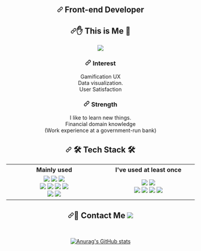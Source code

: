<article class="markdown-body entry-content container-lg f5" itemprop="text"><h1 align="center"><a id="user-content--front-end-developer" class="anchor" aria-hidden="true" href="#-front-end-developer"><svg class="octicon octicon-link" viewBox="0 0 16 16" version="1.1" width="16" height="16" aria-hidden="true"><path fill-rule="evenodd" d="M7.775 3.275a.75.75 0 001.06 1.06l1.25-1.25a2 2 0 112.83 2.83l-2.5 2.5a2 2 0 01-2.83 0 .75.75 0 00-1.06 1.06 3.5 3.5 0 004.95 0l2.5-2.5a3.5 3.5 0 00-4.95-4.95l-1.25 1.25zm-4.69 9.64a2 2 0 010-2.83l2.5-2.5a2 2 0 012.83 0 .75.75 0 001.06-1.06 3.5 3.5 0 00-4.95 0l-2.5 2.5a3.5 3.5 0 004.95 4.95l1.25-1.25a.75.75 0 00-1.06-1.06l-1.25 1.25a2 2 0 01-2.83 0z"></path></svg></a> Front-end Developer</h1>
<h2 align="center"><a id="user-content--this-is-me-" class="anchor" aria-hidden="true" href="#-this-is-me-"><svg class="octicon octicon-link" viewBox="0 0 16 16" version="1.1" width="16" height="16" aria-hidden="true"><path fill-rule="evenodd" d="M7.775 3.275a.75.75 0 001.06 1.06l1.25-1.25a2 2 0 112.83 2.83l-2.5 2.5a2 2 0 01-2.83 0 .75.75 0 00-1.06 1.06 3.5 3.5 0 004.95 0l2.5-2.5a3.5 3.5 0 00-4.95-4.95l-1.25 1.25zm-4.69 9.64a2 2 0 010-2.83l2.5-2.5a2 2 0 012.83 0 .75.75 0 001.06-1.06 3.5 3.5 0 00-4.95 0l-2.5 2.5a3.5 3.5 0 004.95 4.95l1.25-1.25a.75.75 0 00-1.06-1.06l-1.25 1.25a2 2 0 01-2.83 0z"></path></svg></a><g-emoji class="g-emoji" alias="hand" fallback-src="https://github.githubassets.com/images/icons/emoji/unicode/270b.png">✋</g-emoji> This is Me <g-emoji class="g-emoji" alias="raised_back_of_hand" fallback-src="https://github.githubassets.com/images/icons/emoji/unicode/1f91a.png">🤚</g-emoji></h2>
<p align="center">
 <a href="https://velog.io/@mygomi" rel="nofollow">
    <img src="https://camo.githubusercontent.com/10f226ee5a24d9c6d5a5b0bb55439167f2b759cbe6b54f13b90cc114594c4846/687474703a2f2f696d672e736869656c64732e696f2f62616467652f2d54656368253230426c6f672d3635356365643f7374796c653d666c6174266c6f676f3d56696d656f266c6f676f436f6c6f723d7768697465" data-canonical-src="http://img.shields.io/badge/-Tech%20Blog-655ced?style=flat&amp;logo=Vimeo&amp;logoColor=white" style="max-width:100%;">
</a>
 </p><h3 align="center"><a id="user-content--interest-" class="anchor" aria-hidden="true" href="#-interest-"><svg class="octicon octicon-link" viewBox="0 0 16 16" version="1.1" width="16" height="16" aria-hidden="true"><path fill-rule="evenodd" d="M7.775 3.275a.75.75 0 001.06 1.06l1.25-1.25a2 2 0 112.83 2.83l-2.5 2.5a2 2 0 01-2.83 0 .75.75 0 00-1.06 1.06 3.5 3.5 0 004.95 0l2.5-2.5a3.5 3.5 0 00-4.95-4.95l-1.25 1.25zm-4.69 9.64a2 2 0 010-2.83l2.5-2.5a2 2 0 012.83 0 .75.75 0 001.06-1.06 3.5 3.5 0 00-4.95 0l-2.5 2.5a3.5 3.5 0 004.95 4.95l1.25-1.25a.75.75 0 00-1.06-1.06l-1.25 1.25a2 2 0 01-2.83 0z"></path></svg></a> Interest </h3>
<p align="center">Gamification UX<br>Data visualization.<br>User Satisfaction</p>
<h3 align="center"><a id="user-content--strength-" class="anchor" aria-hidden="true" href="#-strength-"><svg class="octicon octicon-link" viewBox="0 0 16 16" version="1.1" width="16" height="16" aria-hidden="true"><path fill-rule="evenodd" d="M7.775 3.275a.75.75 0 001.06 1.06l1.25-1.25a2 2 0 112.83 2.83l-2.5 2.5a2 2 0 01-2.83 0 .75.75 0 00-1.06 1.06 3.5 3.5 0 004.95 0l2.5-2.5a3.5 3.5 0 00-4.95-4.95l-1.25 1.25zm-4.69 9.64a2 2 0 010-2.83l2.5-2.5a2 2 0 012.83 0 .75.75 0 001.06-1.06 3.5 3.5 0 00-4.95 0l-2.5 2.5a3.5 3.5 0 004.95 4.95l1.25-1.25a.75.75 0 00-1.06-1.06l-1.25 1.25a2 2 0 01-2.83 0z"></path></svg></a> Strength </h3>
<p align="center">I like to learn new things.<br>Financial domain knowledge<br>(Work experience at a government-run bank)</p> 
<p></p>

<h2 align="center"><a id="user-content---tech-stack--" class="anchor" aria-hidden="true" href="#--tech-stack--"><svg class="octicon octicon-link" viewBox="0 0 16 16" version="1.1" width="16" height="16" aria-hidden="true"><path fill-rule="evenodd" d="M7.775 3.275a.75.75 0 001.06 1.06l1.25-1.25a2 2 0 112.83 2.83l-2.5 2.5a2 2 0 01-2.83 0 .75.75 0 00-1.06 1.06 3.5 3.5 0 004.95 0l2.5-2.5a3.5 3.5 0 00-4.95-4.95l-1.25 1.25zm-4.69 9.64a2 2 0 010-2.83l2.5-2.5a2 2 0 012.83 0 .75.75 0 001.06-1.06 3.5 3.5 0 00-4.95 0l-2.5 2.5a3.5 3.5 0 004.95 4.95l1.25-1.25a.75.75 0 00-1.06-1.06l-1.25 1.25a2 2 0 01-2.83 0z"></path></svg></a> <g-emoji class="g-emoji" alias="hammer_and_wrench" fallback-src="https://github.githubassets.com/images/icons/emoji/unicode/1f6e0.png">🛠</g-emoji> Tech Stack <g-emoji class="g-emoji" alias="hammer_and_wrench" fallback-src="https://github.githubassets.com/images/icons/emoji/unicode/1f6e0.png">🛠</g-emoji> </h2>
<table>
  <tbody><tr>
   <th width="500px">Mainly used</th>
    <th width="500px">I've used at least once</th>
  </tr>
  <tr>
    <td align="center">
        <a target="_blank" rel="noopener noreferrer" href="https://camo.githubusercontent.com/2881afcf7b391b089c869b4c62d3c66b49f3b799b85df759df21fd330db1daa1/68747470733a2f2f696d672e736869656c64732e696f2f62616467652f4a6176615363726970742d4637444631453f7374796c653d666c61742d737175617265266c6f676f3d4a617661536372697074266c6f676f436f6c6f723d626c61636b"><img src="https://camo.githubusercontent.com/2881afcf7b391b089c869b4c62d3c66b49f3b799b85df759df21fd330db1daa1/68747470733a2f2f696d672e736869656c64732e696f2f62616467652f4a6176615363726970742d4637444631453f7374796c653d666c61742d737175617265266c6f676f3d4a617661536372697074266c6f676f436f6c6f723d626c61636b" data-canonical-src="https://img.shields.io/badge/JavaScript-F7DF1E?style=flat-square&amp;logo=JavaScript&amp;logoColor=black" style="max-width:100%;"></a>
<a target="_blank" rel="noopener noreferrer" href="https://camo.githubusercontent.com/d891718aad2153fb86d0027665e47f5f477e4e16598122347f440aea92ce96ea/68747470733a2f2f696d672e736869656c64732e696f2f62616467652f52656163742d3631444146423f7374796c653d666c61742d737175617265266c6f676f3d5265616374266c6f676f436f6c6f723d626c61636b"><img src="https://camo.githubusercontent.com/d891718aad2153fb86d0027665e47f5f477e4e16598122347f440aea92ce96ea/68747470733a2f2f696d672e736869656c64732e696f2f62616467652f52656163742d3631444146423f7374796c653d666c61742d737175617265266c6f676f3d5265616374266c6f676f436f6c6f723d626c61636b" data-canonical-src="https://img.shields.io/badge/React-61DAFB?style=flat-square&amp;logo=React&amp;logoColor=black" style="max-width:100%;"></a>
<a target="_blank" rel="noopener noreferrer" href="https://camo.githubusercontent.com/578f4b568e69203c78bf1d37e267e945f99b21be1ed2d496f0b210894b0fa91d/68747470733a2f2f696d672e736869656c64732e696f2f62616467652f52656475782d3736344142433f7374796c653d666c61742d737175617265266c6f676f3d5265647578266c6f676f436f6c6f723d7768697465"><img src="https://camo.githubusercontent.com/578f4b568e69203c78bf1d37e267e945f99b21be1ed2d496f0b210894b0fa91d/68747470733a2f2f696d672e736869656c64732e696f2f62616467652f52656475782d3736344142433f7374796c653d666c61742d737175617265266c6f676f3d5265647578266c6f676f436f6c6f723d7768697465" data-canonical-src="https://img.shields.io/badge/Redux-764ABC?style=flat-square&amp;logo=Redux&amp;logoColor=white" style="max-width:100%;"></a>
         <br>
<a target="_blank" rel="noopener noreferrer" href="https://camo.githubusercontent.com/67efa04e0f6912889b94375904938bc01d383948e4199ac3cfa4a4b51dd9176d/68747470733a2f2f696d672e736869656c64732e696f2f62616467652f7374796c65642d636f6d706f6e656e74732d4442373039333f7374796c653d666c61742d737175617265266c6f676f3d7374796c65642d636f6d706f6e656e7473266c6f676f436f6c6f723d7768697465"><img src="https://camo.githubusercontent.com/67efa04e0f6912889b94375904938bc01d383948e4199ac3cfa4a4b51dd9176d/68747470733a2f2f696d672e736869656c64732e696f2f62616467652f7374796c65642d636f6d706f6e656e74732d4442373039333f7374796c653d666c61742d737175617265266c6f676f3d7374796c65642d636f6d706f6e656e7473266c6f676f436f6c6f723d7768697465" data-canonical-src="https://img.shields.io/badge/styled-components-DB7093?style=flat-square&amp;logo=styled-components&amp;logoColor=white" style="max-width:100%;"></a>
         <a target="_blank" rel="noopener noreferrer" href="https://camo.githubusercontent.com/89c21e5b85f0b03035fee7b099bc0064f9d0266ad4567bb616c1da82141bb752/68747470733a2f2f696d672e736869656c64732e696f2f62616467652f536173732d4343363639393f7374796c653d666c61742d737175617265266c6f676f3d53617373266c6f676f436f6c6f723d7768697465"><img src="https://camo.githubusercontent.com/89c21e5b85f0b03035fee7b099bc0064f9d0266ad4567bb616c1da82141bb752/68747470733a2f2f696d672e736869656c64732e696f2f62616467652f536173732d4343363639393f7374796c653d666c61742d737175617265266c6f676f3d53617373266c6f676f436f6c6f723d7768697465" data-canonical-src="https://img.shields.io/badge/Sass-CC6699?style=flat-square&amp;logo=Sass&amp;logoColor=white" style="max-width:100%;"></a>
<a target="_blank" rel="noopener noreferrer" href="https://camo.githubusercontent.com/59f34522112650b0eb7e9542af81c8129193d96002728d451069d002d30b17a0/68747470733a2f2f696d672e736869656c64732e696f2f62616467652f435353332d3135373242363f7374796c653d666c61742d737175617265266c6f676f3d43535333266c6f676f436f6c6f723d7768697465"><img src="https://camo.githubusercontent.com/59f34522112650b0eb7e9542af81c8129193d96002728d451069d002d30b17a0/68747470733a2f2f696d672e736869656c64732e696f2f62616467652f435353332d3135373242363f7374796c653d666c61742d737175617265266c6f676f3d43535333266c6f676f436f6c6f723d7768697465" data-canonical-src="https://img.shields.io/badge/CSS3-1572B6?style=flat-square&amp;logo=CSS3&amp;logoColor=white" style="max-width:100%;"></a>
<a target="_blank" rel="noopener noreferrer" href="https://camo.githubusercontent.com/1a2432fe733ac4772ad5036bd3f66738d9a9c4471bba0617c8ea93c34d54102a/68747470733a2f2f696d672e736869656c64732e696f2f62616467652f48544d4c352d4533344632363f7374796c653d666c61742d737175617265266c6f676f3d48544d4c35266c6f676f436f6c6f723d7768697465"><img src="https://camo.githubusercontent.com/1a2432fe733ac4772ad5036bd3f66738d9a9c4471bba0617c8ea93c34d54102a/68747470733a2f2f696d672e736869656c64732e696f2f62616467652f48544d4c352d4533344632363f7374796c653d666c61742d737175617265266c6f676f3d48544d4c35266c6f676f436f6c6f723d7768697465" data-canonical-src="https://img.shields.io/badge/HTML5-E34F26?style=flat-square&amp;logo=HTML5&amp;logoColor=white" style="max-width:100%;"></a>
    <br>
    <a target="_blank" rel="noopener noreferrer" href="https://camo.githubusercontent.com/dd7559df3804c36eeeb5da15bb3445ea66682b8ffc736e2dc737e1975056cbf4/68747470733a2f2f696d672e736869656c64732e696f2f62616467652f507974686f6e2d3337363641423f7374796c653d666c61742d737175617265266c6f676f3d507974686f6e266c6f676f436f6c6f723d7768697465"><img src="https://camo.githubusercontent.com/dd7559df3804c36eeeb5da15bb3445ea66682b8ffc736e2dc737e1975056cbf4/68747470733a2f2f696d672e736869656c64732e696f2f62616467652f507974686f6e2d3337363641423f7374796c653d666c61742d737175617265266c6f676f3d507974686f6e266c6f676f436f6c6f723d7768697465" data-canonical-src="https://img.shields.io/badge/Python-3766AB?style=flat-square&amp;logo=Python&amp;logoColor=white" style="max-width:100%;"></a>
         <a target="_blank" rel="noopener noreferrer" href="https://camo.githubusercontent.com/aafe1e1870c19e6e2ad743650ad218e165e3e6dc83f0e6f00068d834d9c85881/68747470733a2f2f696d672e736869656c64732e696f2f62616467652f46697265626173652d4646434132383f7374796c653d666c61742d737175617265266c6f676f3d4669726562617365266c6f676f436f6c6f723d626c61636b"><img src="https://camo.githubusercontent.com/aafe1e1870c19e6e2ad743650ad218e165e3e6dc83f0e6f00068d834d9c85881/68747470733a2f2f696d672e736869656c64732e696f2f62616467652f46697265626173652d4646434132383f7374796c653d666c61742d737175617265266c6f676f3d4669726562617365266c6f676f436f6c6f723d626c61636b" data-canonical-src="https://img.shields.io/badge/Firebase-FFCA28?style=flat-square&amp;logo=Firebase&amp;logoColor=black" style="max-width:100%;"></a>         
<br></td>
      <td align="center">
          <a target="_blank" rel="noopener noreferrer" href="https://camo.githubusercontent.com/8ff58fa5ddcb26bb1c733283b1163af35d2c4f84386ac428aa2886f087eb464e/68747470733a2f2f696d672e736869656c64732e696f2f62616467652f547970655363726970742d3331373843363f7374796c653d666c61742d737175617265266c6f676f3d54797065536372697074266c6f676f436f6c6f723d7768697465"><img src="https://camo.githubusercontent.com/8ff58fa5ddcb26bb1c733283b1163af35d2c4f84386ac428aa2886f087eb464e/68747470733a2f2f696d672e736869656c64732e696f2f62616467652f547970655363726970742d3331373843363f7374796c653d666c61742d737175617265266c6f676f3d54797065536372697074266c6f676f436f6c6f723d7768697465" data-canonical-src="https://img.shields.io/badge/TypeScript-3178C6?style=flat-square&amp;logo=TypeScript&amp;logoColor=white" style="max-width:100%;"></a>
<a target="_blank" rel="noopener noreferrer" href="https://camo.githubusercontent.com/4bb0e3edc0d96c2cb2c7afffbd8546b721961620526f793aedbf5de67fc58a18/68747470733a2f2f696d672e736869656c64732e696f2f62616467652f4772617068514c2d4534333441413f7374796c653d666c61742d737175617265266c6f676f3d4772617068514c266c6f676f436f6c6f723d626c61636b"><img src="https://camo.githubusercontent.com/4bb0e3edc0d96c2cb2c7afffbd8546b721961620526f793aedbf5de67fc58a18/68747470733a2f2f696d672e736869656c64732e696f2f62616467652f4772617068514c2d4534333441413f7374796c653d666c61742d737175617265266c6f676f3d4772617068514c266c6f676f436f6c6f723d626c61636b" data-canonical-src="https://img.shields.io/badge/GraphQL-E434AA?style=flat-square&amp;logo=GraphQL&amp;logoColor=black" style="max-width:100%;"></a>
<br>  
<a target="_blank" rel="noopener noreferrer" href="https://camo.githubusercontent.com/a3f3334e90b76678655dc24a64dfaf50c6c15bbbe75de87f321c792fa4c34795/68747470733a2f2f696d672e736869656c64732e696f2f62616467652f4e6f64652e6a732d3333393933333f7374796c653d666c61742d737175617265266c6f676f3d4e6f64652e6a73266c6f676f436f6c6f723d7768697465"><img src="https://camo.githubusercontent.com/a3f3334e90b76678655dc24a64dfaf50c6c15bbbe75de87f321c792fa4c34795/68747470733a2f2f696d672e736869656c64732e696f2f62616467652f4e6f64652e6a732d3333393933333f7374796c653d666c61742d737175617265266c6f676f3d4e6f64652e6a73266c6f676f436f6c6f723d7768697465" data-canonical-src="https://img.shields.io/badge/Node.js-339933?style=flat-square&amp;logo=Node.js&amp;logoColor=white" style="max-width:100%;"></a>
<a target="_blank" rel="noopener noreferrer" href="https://camo.githubusercontent.com/7cde2f732c2cce5f4cf1462bf6674dab6ee0fbca71eea880beadb84bc0f63848/68747470733a2f2f696d672e736869656c64732e696f2f62616467652f4d6f6e676f44422d3437413234383f7374796c653d666c61742d737175617265266c6f676f3d4d6f6e676f4442266c6f676f436f6c6f723d7768697465"><img src="https://camo.githubusercontent.com/7cde2f732c2cce5f4cf1462bf6674dab6ee0fbca71eea880beadb84bc0f63848/68747470733a2f2f696d672e736869656c64732e696f2f62616467652f4d6f6e676f44422d3437413234383f7374796c653d666c61742d737175617265266c6f676f3d4d6f6e676f4442266c6f676f436f6c6f723d7768697465" data-canonical-src="https://img.shields.io/badge/MongoDB-47A248?style=flat-square&amp;logo=MongoDB&amp;logoColor=white" style="max-width:100%;"></a>
<a target="_blank" rel="noopener noreferrer" href="https://camo.githubusercontent.com/77a41d199a8a4dad33b826fce85f35577c67c2fed3755665975edfdb9b4e83c8/68747470733a2f2f696d672e736869656c64732e696f2f62616467652f466c61736b2d3030303030303f7374796c653d666c61742d737175617265266c6f676f3d466c61736b266c6f676f436f6c6f723d7768697465"><img src="https://camo.githubusercontent.com/77a41d199a8a4dad33b826fce85f35577c67c2fed3755665975edfdb9b4e83c8/68747470733a2f2f696d672e736869656c64732e696f2f62616467652f466c61736b2d3030303030303f7374796c653d666c61742d737175617265266c6f676f3d466c61736b266c6f676f436f6c6f723d7768697465" data-canonical-src="https://img.shields.io/badge/Flask-000000?style=flat-square&amp;logo=Flask&amp;logoColor=white" style="max-width:100%;"></a>
<a target="_blank" rel="noopener noreferrer" href="https://camo.githubusercontent.com/502eb98eb0093c35413055d9235e5b4eae211345ca88d6377eeab4e0127b2569/68747470733a2f2f696d672e736869656c64732e696f2f62616467652f6a51756572792d3037363941443f7374796c653d666c61742d737175617265266c6f676f3d6a5175657279266c6f676f436f6c6f723d7768697465"><img src="https://camo.githubusercontent.com/502eb98eb0093c35413055d9235e5b4eae211345ca88d6377eeab4e0127b2569/68747470733a2f2f696d672e736869656c64732e696f2f62616467652f6a51756572792d3037363941443f7374796c653d666c61742d737175617265266c6f676f3d6a5175657279266c6f676f436f6c6f723d7768697465" data-canonical-src="https://img.shields.io/badge/jQuery-0769AD?style=flat-square&amp;logo=jQuery&amp;logoColor=white" style="max-width:100%;"></a></td>
  </tr>
</tbody></table>
<h2 align="center"><a id="user-content--contact-me---------" class="anchor" aria-hidden="true" href="#-contact-me---------"><svg class="octicon octicon-link" viewBox="0 0 16 16" version="1.1" width="16" height="16" aria-hidden="true"><path fill-rule="evenodd" d="M7.775 3.275a.75.75 0 001.06 1.06l1.25-1.25a2 2 0 112.83 2.83l-2.5 2.5a2 2 0 01-2.83 0 .75.75 0 00-1.06 1.06 3.5 3.5 0 004.95 0l2.5-2.5a3.5 3.5 0 00-4.95-4.95l-1.25 1.25zm-4.69 9.64a2 2 0 010-2.83l2.5-2.5a2 2 0 012.83 0 .75.75 0 001.06-1.06 3.5 3.5 0 00-4.95 0l-2.5 2.5a3.5 3.5 0 004.95 4.95l1.25-1.25a.75.75 0 00-1.06-1.06l-1.25 1.25a2 2 0 01-2.83 0z"></path></svg></a><g-emoji class="g-emoji" alias="calling" fallback-src="https://github.githubassets.com/images/icons/emoji/unicode/1f4f2.png">📲</g-emoji> Contact Me  <a href="mailto:mygomi05@gmail.com">
    <img src="https://camo.githubusercontent.com/47bb94e6866b3df47db0719e9243276656acee71ecc4d4855c200f35243d8323/68747470733a2f2f696d672e736869656c64732e696f2f62616467652f476d61696c2d4541343333353f7374796c653d666c61742d737175617265266c6f676f3d476d61696c266c6f676f436f6c6f723d7768697465" data-canonical-src="https://img.shields.io/badge/Gmail-EA4335?style=flat-square&amp;logo=Gmail&amp;logoColor=white" style="max-width:100%;">
</a>
   </h2>
<br>
<div align="center">
<p><a target="_blank" rel="noopener noreferrer" href="https://camo.githubusercontent.com/007cdc12e55fdc5e8601593208de80be2dc11208c51adc7b360f185d4494cba7/68747470733a2f2f6769746875622d726561646d652d73746174732e76657263656c2e6170702f6170693f757365726e616d653d6d696e6950696e65747265652673686f775f69636f6e733d7472756526636f756e745f707269766174653d74727565267468656d653d6e696768746f776c26686964653d7072732c697373756573"><img src="https://camo.githubusercontent.com/007cdc12e55fdc5e8601593208de80be2dc11208c51adc7b360f185d4494cba7/68747470733a2f2f6769746875622d726561646d652d73746174732e76657263656c2e6170702f6170693f757365726e616d653d6d696e6950696e65747265652673686f775f69636f6e733d7472756526636f756e745f707269766174653d74727565267468656d653d6e696768746f776c26686964653d7072732c697373756573" alt="Anurag's GitHub stats" data-canonical-src="https://github-readme-stats.vercel.app/api?username=miniPinetree&amp;show_icons=true&amp;count_private=true&amp;theme=nightowl&amp;hide=prs,issues" style="max-width:100%;"></a></p>
</div>

</article>
